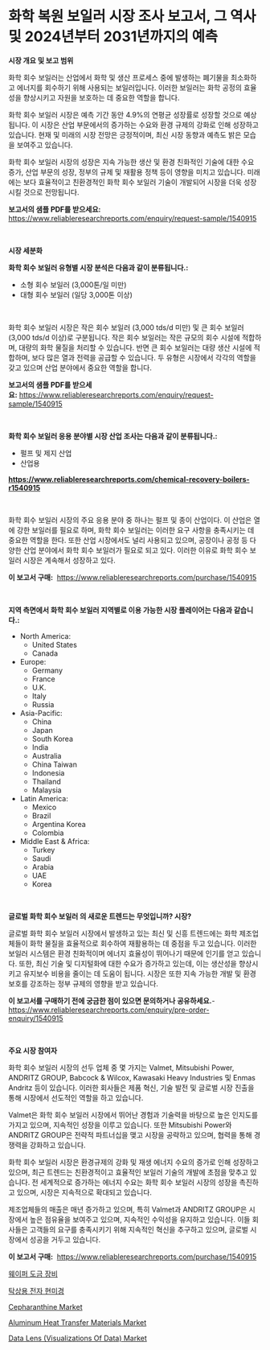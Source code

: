 <p><h1>화학 복원 보일러 시장 조사 보고서, 그 역사 및 2024년부터 2031년까지의 예측</h1></p><p><strong>시장 개요 및 보고 범위</strong></p>
<p><p>화학 회수 보일러는 산업에서 화학 및 생산 프로세스 중에 발생하는 폐기물을 최소화하고 에너지를 회수하기 위해 사용되는 보일러입니다. 이러한 보일러는 화학 공정의 효율성을 향상시키고 자원을 보호하는 데 중요한 역할을 합니다.</p><p>화학 회수 보일러 시장은 예측 기간 동안 4.9%의 연평균 성장률로 성장할 것으로 예상됩니다. 이 시장은 산업 부문에서의 증가하는 수요와 환경 규제의 강화로 인해 성장하고 있습니다. 현재 및 미래의 시장 전망은 긍정적이며, 최신 시장 동향과 예측도 밝은 모습을 보여주고 있습니다.</p><p>화학 회수 보일러 시장의 성장은 지속 가능한 생산 및 환경 친화적인 기술에 대한 수요 증가, 산업 부문의 성장, 정부의 규제 및 재활용 정책 등이 영향을 미치고 있습니다. 미래에는 보다 효율적이고 친환경적인 화학 회수 보일러 기술이 개발되어 시장을 더욱 성장시킬 것으로 전망됩니다.</p></p>
<p><strong>보고서의 샘플 PDF를 받으세요:</strong> <a href="https://www.reliableresearchreports.com/enquiry/request-sample/1540915">https://www.reliableresearchreports.com/enquiry/request-sample/1540915</a></p>
<p>&nbsp;</p>
<p><strong>시장 세분화</strong></p>
<p><strong>화학 회수 보일러 유형별 시장 분석은 다음과 같이 분류됩니다.:</strong></p>
<p><ul><li>소형 회수 보일러 (3,000톤/일 미만)</li><li>대형 회수 보일러 (일당 3,000톤 이상)</li></ul></p>
<p>&nbsp;</p>
<p><p>화학 회수 보일러 시장은 작은 회수 보일러 (3,000 tds/d 미만) 및 큰 회수 보일러 (3,000 tds/d 이상)로 구분됩니다. 작은 회수 보일러는 작은 규모의 회수 시설에 적합하며, 대량의 화학 물질을 처리할 수 있습니다. 반면 큰 회수 보일러는 대량 생산 시설에 적합하며, 보다 많은 열과 전력을 공급할 수 있습니다. 두 유형은 시장에서 각각의 역할을 갖고 있으며 산업 분야에서 중요한 역할을 합니다.</p></p>
<p><strong>보고서의 샘플 PDF를 받으세요:</strong>&nbsp;<a href="https://www.reliableresearchreports.com/enquiry/request-sample/1540915">https://www.reliableresearchreports.com/enquiry/request-sample/1540915</a></p>
<p>&nbsp;</p>
<p><strong> 화학 회수 보일러 응용 분야별 시장 산업 조사는 다음과 같이 분류됩니다.:</strong></p>
<p><ul><li>펄프 및 제지 산업</li><li>산업용</li></ul></p>
<p><strong><a href="https://www.reliableresearchreports.com/chemical-recovery-boilers-r1540915">https://www.reliableresearchreports.com/chemical-recovery-boilers-r1540915</a></strong></p>
<p>&nbsp;</p>
<p><p>화학 회수 보일러 시장의 주요 응용 분야 중 하나는 펄프 및 종이 산업이다. 이 산업은 열에 강한 보일러를 필요로 하며, 화학 회수 보일러는 이러한 요구 사항을 충족시키는 데 중요한 역할을 한다. 또한 산업 시장에서도 널리 사용되고 있으며, 공장이나 공정 등 다양한 산업 분야에서 화학 회수 보일러가 필요로 되고 있다. 이러한 이유로 화학 회수 보일러 시장은 계속해서 성장하고 있다.</p></p>
<p><strong>이 보고서 구매:</strong>&nbsp; <a href="https://www.reliableresearchreports.com/purchase/1540915">https://www.reliableresearchreports.com/purchase/1540915</a></p>
<p>&nbsp;</p>
<p><strong>지역 측면에서 화학 회수 보일러 지역별로 이용 가능한 시장 플레이어는 다음과 같습니다.:</strong></p>
<p><ul>
    <li>
        North America:
        <ul>
            <li>United States</li>
            <li>Canada</li>
        </ul>
    </li>
    <li>
        Europe:
        <ul>
            <li>Germany</li>
            <li>France</li>
            <li>U.K.</li>
            <li>Italy</li>
            <li>Russia</li>
        </ul>
    </li>
    <li>
        Asia-Pacific:
        <ul>
            <li>China</li>
            <li>Japan</li>
            <li>South Korea</li>
            <li>India</li>
            <li>Australia</li>
            <li>China Taiwan</li>
            <li>Indonesia</li>
            <li>Thailand</li>
            <li>Malaysia</li>
        </ul>
    </li>
    <li>
        Latin America:
        <ul>
            <li>Mexico</li>
            <li>Brazil</li>
            <li>Argentina Korea</li>
            <li>Colombia</li>
        </ul>
    </li>
    <li>
        Middle East & Africa:
        <ul>
            <li>Turkey</li>
            <li>Saudi</li>
            <li>Arabia</li>
            <li>UAE</li>
            <li>Korea</li>
        </ul>
    </li>
    </ul></p>
<p>&nbsp;</p>
<p><strong>글로벌 화학 회수 보일러 의 새로운 트렌드는 무엇입니까? 시장?</strong></p>
<p><p>글로벌 화학 회수 보일러 시장에서 발생하고 있는 최신 및 신흥 트렌드에는 화학 제조업체들이 화학 물질을 효율적으로 회수하여 재활용하는 데 중점을 두고 있습니다. 이러한 보일러 시스템은 환경 친화적이며 에너지 효율성이 뛰어나기 때문에 인기를 얻고 있습니다. 또한, 최신 기술 및 디지털화에 대한 수요가 증가하고 있는데, 이는 생산성을 향상시키고 유지보수 비용을 줄이는 데 도움이 됩니다. 시장은 또한 지속 가능한 개발 및 환경 보호를 강조하는 정부 규제의 영향을 받고 있습니다.</p></p>
<p><strong>이 보고서를 구매하기 전에 궁금한 점이 있으면 문의하거나 공유하세요.</strong>- <a href="https://www.reliableresearchreports.com/enquiry/pre-order-enquiry/1540915">https://www.reliableresearchreports.com/enquiry/pre-order-enquiry/1540915</a></p>
<p>&nbsp;</p>
<p><strong>주요 시장 참여자</strong></p>
<p><p>화학 회수 보일러 시장의 선두 업체 중 몇 가지는 Valmet, Mitsubishi Power, ANDRITZ GROUP, Babcock & Wilcox, Kawasaki Heavy Industries 및 Enmas Andritz 등이 있습니다. 이러한 회사들은 제품 혁신, 기술 발전 및 글로벌 시장 진출을 통해 시장에서 선도적인 역할을 하고 있습니다.</p><p>Valmet은 화학 회수 보일러 시장에서 뛰어난 경험과 기술력을 바탕으로 높은 인지도를 가지고 있으며, 지속적인 성장을 이루고 있습니다. 또한 Mitsubishi Power와 ANDRITZ GROUP은 전략적 파트너십을 맺고 시장을 공략하고 있으며, 협력을 통해 경쟁력을 강화하고 있습니다.</p><p>화학 회수 보일러 시장은 환경규제의 강화 및 재생 에너지 수요의 증가로 인해 성장하고 있으며, 최근 트렌드는 친환경적이고 효율적인 보일러 기술의 개발에 초점을 맞추고 있습니다. 전 세계적으로 증가하는 에너지 수요는 화학 회수 보일러 시장의 성장을 촉진하고 있으며, 시장은 지속적으로 확대되고 있습니다.</p><p>제조업체들의 매출은 매년 증가하고 있으며, 특히 Valmet과 ANDRITZ GROUP은 시장에서 높은 점유율을 보여주고 있으며, 지속적인 수익성을 유지하고 있습니다. 이들 회사들은 고객들의 요구를 충족시키기 위해 지속적인 혁신을 추구하고 있으며, 글로벌 시장에서 성공을 거두고 있습니다.</p></p>
<p><strong>이 보고서 구매:</strong>&nbsp;&nbsp;<a href="https://www.reliableresearchreports.com/purchase/1540915">https://www.reliableresearchreports.com/purchase/1540915</a></p>
<p><p><a href="https://github.com/KellyLyncyh543964/Market-Research-Report-List-1/blob/main/919266856345.md">웨이퍼 도금 장비</a></p><p><a href="https://github.com/rcabello548/Market-Research-Report-List-1/blob/main/274754856346.md">탁상용 전자 현미경</a></p><p><a href="https://github.com/luckyshygirl/Market-Research-Report-List-4/blob/main/cepharanthine-market.md">Cepharanthine Market</a></p><p><a href="https://issuu.com/reportprime-2/docs/aluminum-heat-transfer-materials-market-size-2030.">Aluminum Heat Transfer Materials Market</a></p><p><a href="https://medium.com/@daveblock08/data-lens-visualizations-of-data-market-the-key-to-successful-business-strategy-forecast-till-98799c321155">Data Lens (Visualizations Of Data) Market</a></p></p>